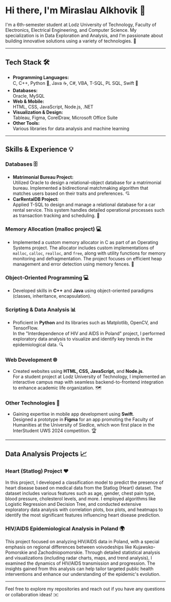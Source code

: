 # Hi there, I'm Miraslau Alkhovik 👋

I'm a 6th-semester student at Lodz University of Technology, Faculty of Electronics, Electrical Engineering, and Computer Science. My specialization is in Data Exploration and Analysis, and I'm passionate about building innovative solutions using a variety of technologies. 🚀

---

## Tech Stack 🛠️

- **Programming Languages:**  
  C, C++, Python 🐍, Java ☕, C#, VBA, T-SQL, PL SQL, Swift 🦋
- **Databases:**  
  Oracle, MySQL
- **Web & Mobile:**  
  HTML, CSS, JavaScript, Node.js, .NET
- **Visualization & Design:**  
  Tableau, Figma, CorelDraw, Microsoft Office Suite
- **Other Tools:**  
  Various libraries for data analysis and machine learning

---

## Skills & Experience 💡

### Databases 🗄️
- **Matrimonial Bureau Project:**  
  Utilized Oracle to design a relational–object database for a matrimonial bureau. Implemented a bidirectional matchmaking algorithm that matches users based on their traits and preferences. 💘
- **CarRentalDB Project:**  
  Applied T-SQL to design and manage a relational database for a car rental service. This system handles detailed operational processes such as transaction tracking and scheduling. 🚗

### Memory Allocation (malloc project) 💻
- Implemented a custom memory allocator in C as part of an Operating Systems project. The allocator includes custom implementations of `malloc`, `calloc`, `realloc`, and `free`, along with utility functions for memory monitoring and defragmentation. The project focuses on efficient heap management and error detection using memory fences. 🔧

### Object-Oriented Programming 💻
- Developed skills in **C++** and **Java** using object-oriented paradigms (classes, inheritance, encapsulation).  

### Scripting & Data Analysis 📊
- Proficient in **Python** and its libraries such as Matplotlib, OpenCV, and TensorFlow.  
  In the "Interdependence of HIV and AIDS in Poland" project, I performed exploratory data analysis to visualize and identify key trends in the epidemiological data. 🔍

### Web Development 🌐
- Created websites using **HTML, CSS, JavaScript,** and **Node.js**.  
  For a student project at Lodz University of Technology, I implemented an interactive campus map with seamless backend-to-frontend integration to enhance academic life organization. 🗺️

### Other Technologies 📱
- Gaining expertise in mobile app development using **Swift**.  
  Designed a prototype in **Figma** for an app promoting the Faculty of Humanities at the University of Siedlce, which won first place in the InterStudent UWS 2024 competition. 🏆

---

## Data Analysis Projects 📈

### Heart (Statlog) Project ❤️
In this project, I developed a classification model to predict the presence of heart disease based on medical data from the Statlog (Heart) dataset. The dataset includes various features such as age, gender, chest pain type, blood pressure, cholesterol levels, and more. I employed algorithms like Logistic Regression and Decision Tree, and conducted extensive exploratory data analysis with correlation plots, box plots, and heatmaps to identify the most significant features influencing heart disease prediction.

### HIV/AIDS Epidemiological Analysis in Poland 🌍
This project focused on analyzing HIV/AIDS data in Poland, with a special emphasis on regional differences between voivodeships like Kujawsko-Pomorskie and Zachodniopomorskie. Through detailed statistical analysis and visualizations (including radar charts, maps, and trend analysis), I examined the dynamics of HIV/AIDS transmission and progression. The insights gained from this analysis can help tailor targeted public health interventions and enhance our understanding of the epidemic's evolution.

---

Feel free to explore my repositories and reach out if you have any questions or collaboration ideas! ✉️
